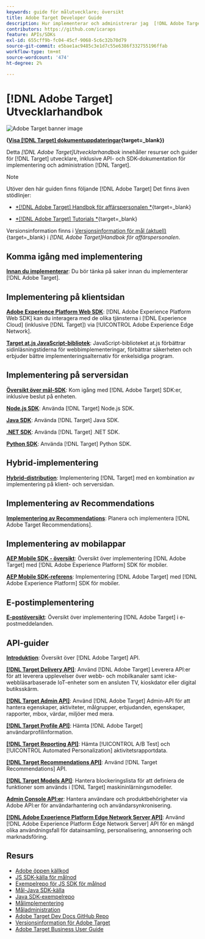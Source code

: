```yaml
---
keywords: guide för målutvecklare; översikt
title: Adobe Target Developer Guide
description: Hur implementerar och administrerar jag  [!DNL Adobe Target]  och arbetar med dess API:er och SDK:er?
contributors: https://github.com/icaraps
feature: APIs/SDKs
exl-id: 655cff9b-fc04-45cf-9068-5c6c32b70d79
source-git-commit: e5bae1ac9485c3e1d7c55e6386f332755196ffab
workflow-type: tm+mt
source-wordcount: '474'
ht-degree: 2%

---
```


# [!DNL Adobe Target] Utvecklarhandbok

![Adobe Target banner image](/help/dev/assets/target-home-banner-simple.png)

**([Visa [!DNL Target] dokumentuppdateringar](https://experienceleague.adobe.com/docs/target/using/release-notes/doc-change.html){target=_blank})**

Detta *[!DNL Adobe Target]Utvecklarhandbok* innehåller resurser och guider för [!DNL Target] utvecklare, inklusive API- och SDK-dokumentation för implementering och administration [!DNL Target].

>[!NOTE]
>
>Utöver den här guiden finns följande [!DNL Adobe Target] Det finns även stödlinjer:
>
>* [*[!DNL Adobe Target] Handbok för affärspersonalen *](https://experienceleague.adobe.com/docs/target/using/target-home.html){target=_blank}
>
>* [*[!DNL Adobe Target] Tutorials *](https://experienceleague.adobe.com/docs/target-learn/tutorials/overview.html){target=_blank}
>
>Versionsinformation finns i [Versionsinformation för mål (aktuell)](https://experienceleague.adobe.com/docs/target/using/release-notes/release-notes.html){target=_blank} i *[!DNL Adobe Target]Handbok för affärspersonalen*.

## Komma igång med implementering

**[Innan du implementerar](/help/dev/before-implement/considerations-before-you-implement-target.md)**: Du bör tänka på saker innan du implementerar [!DNL Adobe Target].

## Implementering på klientsidan

[**Adobe Experience Platform Web SDK**](/help/dev/implement/client-side/aep-web-sdk.md): [!DNL Adobe Experience Platform Web SDK] kan du interagera med de olika tjänsterna i [!DNL Experience Cloud] (inklusive [!DNL Target]) via [!UICONTROL Adobe Experience Edge Network].

[**Target at.js JavaScript-bibliotek**](/help/dev/implement/client-side/overview.md): JavaScript-biblioteket at.js förbättrar sidinläsningstiderna för webbimplementeringar, förbättrar säkerheten och erbjuder bättre implementeringsalternativ för enkelsidiga program.

## Implementering på serversidan

[**Översikt över mål-SDK**](implement/server-side/server-side-overview.md): Kom igång med [!DNL Adobe Target] SDK:er, inklusive beslut på enheten.

[**Node.js SDK**](implement/server-side/node-js/overview.md): Använda [!DNL Target] Node.js SDK.

[**Java SDK**](implement/server-side/java/overview.md): Använda [!DNL Target] Java SDK.

[**.NET SDK**](implement/server-side/net/overview.md): Använda [!DNL Target] .NET SDK.

[**Python SDK**](implement/server-side/python/overview.md): Använda [!DNL Target] Python SDK.

## Hybrid-implementering

[**Hybrid-distribution**](implement/hybrid/hybrid-overview.md): Implementering [!DNL Target] med en kombination av implementering på klient- och serversidan.

## Implementering av Recommendations

[**Implementering av Recommendations**](implement/recommendations/recommendations.md): Planera och implementera [!DNL Adobe Target Recommendations].

## Implementering av mobilappar

[**AEP Mobile SDK - översikt**](implement/mobile/overview.md): Översikt över implementering [!DNL Adobe Target] med [!DNL Adobe Experience Platform] SDK för mobiler.

[**AEP Mobile SDK-referens**](https://developer.adobe.com/client-sdks/documentation/): Implementering [!DNL Adobe Target] med [!DNL Adobe Experience Platform] SDK för mobiler.

## E-postimplementering

[**E-postöversikt**](implement/email/overview.md): Översikt över implementering [!DNL Adobe Target] i e-postmeddelanden.

## API-guider

[**Introduktion**](before-administer/target-api-overview.md): Översikt över [!DNL Adobe Target] API.

[**[!DNL Target Delivery API]**](/help/dev/implement/delivery-api/overview.md): Använd [!DNL Adobe Target] Leverera API:er för att leverera upplevelser över webb- och mobilkanaler samt icke-webbläsarbaserade IoT-enheter som en ansluten TV, kioskdator eller digital butiksskärm.

[**[!DNL Target Admin API]**](administer/admin-api/admin-api-overview-new.md): Använd [!DNL Adobe Target] Admin-API för att hantera egenskaper, aktiviteter, målgrupper, erbjudanden, egenskaper, rapporter, mbox, värdar, miljöer med mera.

[**[!DNL Target Profile API]**](https://developers.adobetarget.com/api/#profiles): Hämta [!DNL Adobe Target] användarprofilinformation.

[**[!DNL Target Reporting API]**](https://developer.adobe.com/target/administer/admin-api/#tag/Reports): Hämta [!UICONTROL A/B Test] och [!UICONTROL Automated Personalization] aktivitetsrapportdata.

[**[!DNL Target Recommendations API]**](http://developers.adobetarget.com/api/recommendations/): Använd [!DNL Target Recommendations] API.

[**[!DNL Target Models API]**](administer/models-api/models-api-overview.md): Hantera blockeringslista för att definiera de funktioner som används i [!DNL Target] maskininlärningsmodeller.

[**Admin Console API:er**](https://developer.adobe.com/umapi/): Hantera användare och produktbehörigheter via Adobe API:er för användarhantering och användarsynkronisering.

[**[!DNL Adobe Experience Platform Edge Network Server API]**](https://experienceleague.adobe.com/docs/experience-platform/edge-network-server-api/overview.html): Använd [!DNL Adobe Experience Platform Edge Network Server] API för en mängd olika användningsfall för datainsamling, personalisering, annonsering och marknadsföring.

## Resurs

* [Adobe öppen källkod](https://github.com/adobe)
* [JS SDK-källa för målnod](https://github.com/adobe/target-nodejs-sdk)
* [Exempelrepo för JS SDK för målnod](https://github.com/adobe/target-nodejs-sdk-samples)
* [Mål-Java SDK-källa](https://github.com/adobe/target-java-sdk)
* [Java SDK-exempelrepo](https://github.com/adobe/target-java-sdk-samples)
* [Målimplementering](./before-implement/prepare-to-implement-target.md)
* [Måladministration](./before-administer/target-api-overview.md)
* [Adobe Target Dev Docs GitHub Repo](https://github.com/AdobeDocs/target-developers)
* [Versionsinformation för Adobe Target](https://experienceleague.adobe.com/docs/target/using/release-notes/release-notes.html)
* [Adobe Target Business User Guide](https://experienceleague.adobe.com/docs/target/using/target-home.html)


